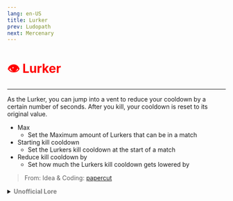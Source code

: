 ```yaml
---
lang: en-US
title: Lurker
prev: Ludopath
next: Mercenary
---
```


# <font color=red>👁️ <b>Lurker</b></font> <Badge text="Killing" type="tip" vertical="middle"/>
---

As the Lurker, you can jump into a vent to reduce your cooldown by a certain number of seconds. After you kill, your cooldown is reset to its original value.
* Max
  * Set the Maximum amount of Lurkers that can be in a match
* Starting kill cooldown
  * Set the Lurkers kill cooldown at the start of a match
* Reduce kill cooldown by
  * Set how much the Lurkers kill cooldown gets lowered by

> From: Idea & Coding: [papercut](https://github.com/lars-wu)

<details>
<summary><b><font color=gray>Unofficial Lore</font></b></summary>

Prologue

The Lurker was nothing if not inventive. With an uncanny ability to leverage his surroundings, he transformed even the most overlooked assets—like the vents—into tools of his trade.

Chapter 1: Flashback

Back at HQ, where the Lurker made his home, paranoia was his constant companion. He felt suspicion creeping in from every angle, convinced that even his friends were plotting against him. As a small crewmate wandered nearby, the Lurker lurked just around the corner, conserving his energy and watching intently.

Chapter 2: Back to Reality

Now stationed in HQ, the Lurker embraced his role as an Impostor. Standing near the balcony vents, he pondered the advantages of his hideouts. “The vents aren’t so bad,” he mused. “Spacious, quiet… and a perfect spot to recharge before making my next move.”

Chapter 3: Venting Strategy

In and out of the vents he went, mastering the art of stealth. Despite the cramped space filled with CO₂, he had learned to dart in and out quickly. His efficiency allowed him to recover energy fast, reducing his cooldown time between strikes. It was one of his most brilliant plans yet.

Chapter 4: Death Follows

Wherever he roamed, death seemed to follow. Sipping tea in the comfort of the vent, the Lurker reveled in his cunning. Meanwhile, crewmates cowered in fear, anticipating the swift and silent demise that awaited them.

Chapter 5: Fear in the Air

The crewmates grew increasingly anxious, terrified to turn corners or traverse hallways, knowing the Lurker could be lurking just out of sight. With bodies piling up, the atmosphere grew heavier with dread.

Chapter 6: A Rainy Revelation

The Lurker's plan seemed flawless until the crewmates began to connect the dots. His frequent forays into the vents, where he stashed his supplies, raised suspicions. What had once been a clever strategy now drew unwanted attention.

Conclusion

Vents may have their uses, but they are hardly the ideal place for relaxation. A simple truth emerged: turning them into hideouts for secret meetings can lead to trouble. Sometimes, it’s better to keep your tea parties in the open!
> Submitted by: champofchamps78
</details>